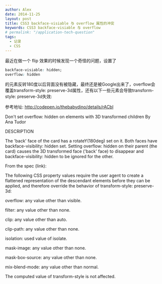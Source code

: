 ```yaml
---
author: Alex
date: 2014-11-25
layout: post
title: CSS3 backface-visiable 与 overflow 属性的冲突
keywords: CSS3 backface-visiable 与 overflow
# permalink: "/application-tech-question"
tags:
  - 记录
  - CSS
---
```


最近在做一个 flip 效果的时候发现一个奇怪的问题，设置了

```css
backface-visiable: hidden;
overflow: hidden
```

的元素反转180度以后背面没有被隐藏，最终还是被Google出来了，overflow会覆盖transform-style: preserve-3d属性，还有以下一些元素会导致transform-style: preserve-3d失效: 

参考地址: http://codepen.io/thebabydino/details/rACbl

Don't set overflow: hidden on elements with 3D transformed children
By Ana Tudor

DESCRIPTION

The 'back' face of the card has a rotateY(180deg) set on it. Both faces have backface-visibility: hidden set. Setting overflow: hidden on their parent (the card) causes the 3D transformed face ('back' face) to disappear and backface-visibility: hidden to be ignored for the other.

From the spec (link):

The following CSS property values require the user agent to create a flattened representation of the descendant elements before they can be applied, and therefore override the behavior of transform-style: preserve-3d:

overflow: any value other than visible.

filter: any value other than none.

clip: any value other than auto.

clip-path: any value other than none.

isolation: used value of isolate.

mask-image: any value other than none.

mask-box-source: any value other than none.

mix-blend-mode: any value other than normal.

The computed value of transform-style is not affected.
